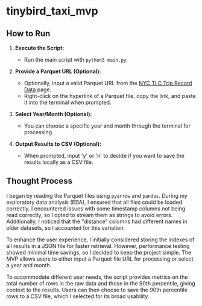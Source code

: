 # tinybird_taxi_mvp

## How to Run

1. **Execute the Script:**
   - Run the main script with `python3 main.py`.

2. **Provide a Parquet URL (Optional):**
   - Optionally, input a valid Parquet URL from the [NYC TLC Trip Record Data](https://www.nyc.gov/site/tlc/about/tlc-trip-record-data.page) page.
   - Right-click on the hyperlink of a Parquet file, copy the link, and paste it into the terminal when prompted.

3. **Select Year/Month (Optional):**
   - You can choose a specific year and month through the terminal for processing.

4. **Output Results to CSV (Optional):**
   - When prompted, input 'y' or 'n' to decide if you want to save the results locally as a CSV file.

## Thought Process

I began by reading the Parquet files using `pyarrow` and `pandas`. During my exploratory data analysis (EDA), I ensured that all files could be loaded correctly. I encountered issues with some timestamp columns not being read correctly, so I opted to stream them as strings to avoid errors. Additionally, I noticed that the "distance" columns had different names in older datasets, so I accounted for this variation.

To enhance the user experience, I initially considered storing the indexes of all results in a JSON file for faster retrieval. However, performance testing showed minimal time savings, so I decided to keep the project simple. The MVP allows users to either input a Parquet file URL for processing or select a year and month.

To accommodate different user needs, the script provides metrics on the total number of rows in the raw data and those in the 90th percentile, giving context to the results. Users can then choose to save the 90th percentile rows to a CSV file, which I selected for its broad usability.
